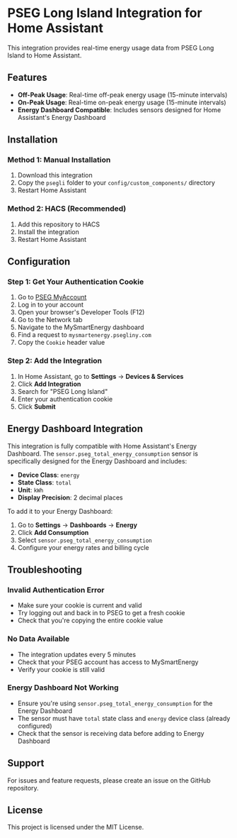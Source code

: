 # PSEG Long Island Integration for Home Assistant

This integration provides real-time energy usage data from PSEG Long Island to Home Assistant.

## Features

- **Off-Peak Usage**: Real-time off-peak energy usage (15-minute intervals)
- **On-Peak Usage**: Real-time on-peak energy usage (15-minute intervals)
- **Energy Dashboard Compatible**: Includes sensors designed for Home Assistant's Energy Dashboard

## Installation

### Method 1: Manual Installation

1. Download this integration
2. Copy the `psegli` folder to your `config/custom_components/` directory
3. Restart Home Assistant

### Method 2: HACS (Recommended)

1. Add this repository to HACS
2. Install the integration
3. Restart Home Assistant

## Configuration

### Step 1: Get Your Authentication Cookie

1. Go to [PSEG MyAccount](https://id.myaccount.psegliny.com/)
2. Log in to your account
3. Open your browser's Developer Tools (F12)
4. Go to the Network tab
5. Navigate to the MySmartEnergy dashboard
6. Find a request to `mysmartenergy.psegliny.com`
7. Copy the `Cookie` header value

### Step 2: Add the Integration

1. In Home Assistant, go to **Settings** → **Devices & Services**
2. Click **Add Integration**
3. Search for "PSEG Long Island"
4. Enter your authentication cookie
5. Click **Submit**

## Energy Dashboard Integration

This integration is fully compatible with Home Assistant's Energy Dashboard. The `sensor.pseg_total_energy_consumption` sensor is specifically designed for the Energy Dashboard and includes:

- **Device Class**: `energy`
- **State Class**: `total`
- **Unit**: `kWh`
- **Display Precision**: 2 decimal places

To add it to your Energy Dashboard:

1. Go to **Settings** → **Dashboards** → **Energy**
2. Click **Add Consumption**
3. Select `sensor.pseg_total_energy_consumption`
4. Configure your energy rates and billing cycle

## Troubleshooting

### Invalid Authentication Error

- Make sure your cookie is current and valid
- Try logging out and back in to PSEG to get a fresh cookie
- Check that you're copying the entire cookie value

### No Data Available

- The integration updates every 5 minutes
- Check that your PSEG account has access to MySmartEnergy
- Verify your cookie is still valid

### Energy Dashboard Not Working

- Ensure you're using `sensor.pseg_total_energy_consumption` for the Energy Dashboard
- The sensor must have `total` state class and `energy` device class (already configured)
- Check that the sensor is receiving data before adding to Energy Dashboard

## Support

For issues and feature requests, please create an issue on the GitHub repository.

## License

This project is licensed under the MIT License.
